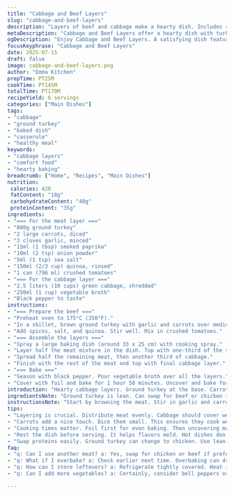 ```yaml
---
title: "Cabbage and Beef Layers"
slug: "cabbage-and-beef-layers"
description: "Layers of beef and cabbage make a hearty dish. Includes rice and tomatoes for more texture. Cooking takes a while but it's mostly hands-off. Meat mixture, rice, and tomato chunks layered with cabbage. Bake covered, then uncovered for browning."
metaDescription: "Cabbage and Beef Layers offer a hearty dish with turkey, quinoa, and tomatoes. A comforting meal made with layers of goodness and baked to perfection."
ogDescription: "Enjoy Cabbage and Beef Layers. A satisfying dish featuring ground turkey, layered with quinoa, tomatoes, and tender cabbage. Perfect for family dinners."
focusKeyphrase: "Cabbage and Beef Layers"
date: 2025-07-15
draft: false
image: cabbage-and-beef-layers.png
author: "Emma Kitchen"
prepTime: PT25M
cookTime: PT145M
totalTime: PT170M
recipeYield: 6 servings
categories: ["Main Dishes"]
tags:
- "cabbage"
- "ground turkey"
- "baked dish"
- "casserole"
- "healthy meal"
keywords:
- "cabbage layers"
- "comfort food"
- "hearty baking"
breadcrumb: ["Home", "Recipes", "Main Dishes"]
nutrition: 
 calories: 420
 fatContent: "18g"
 carbohydrateContent: "40g"
 proteinContent: "35g"
ingredients:
- "=== For the meat layer ==="
- "800g ground turkey"
- "2 large carrots, diced"
- "3 cloves garlic, minced"
- "15ml (1 tbsp) smoked paprika"
- "10ml (2 tsp) onion powder"
- "5ml (1 tsp) sea salt"
- "150ml (2/3 cup) quinoa, rinsed"
- "1 can (796 ml) crushed tomatoes"
- "=== For the cabbage layer ==="
- "2.5 liters (10 cups) green cabbage, shredded"
- "250ml (1 cup) vegetable broth"
- "Black pepper to taste"
instructions:
- "=== Prepare the beef ==="
- "Preheat oven to 175°C (350°F)."
- "In a skillet, brown ground turkey with garlic and carrots over medium heat."
- "Add spices, salt, and quinoa. Stir well. Mix in crushed tomatoes."
- "=== Assemble the layers ==="
- "Spray a large baking dish (around 33 x 25 cm) with cooking spray."
- "Layer half the meat mixture in the dish. Top with one-third of the shredded cabbage."
- "Spread half the remaining meat, then another third of cabbage."
- "Finish with the rest of the meat and top with final cabbage layer."
- "=== Bake ==="
- "Season with black pepper. Pour vegetable broth over all the layers."
- "Cover with foil and bake for 1 hour 50 minutes. Uncover and bake for additional 30 minutes."
introduction: "Hearty cabbage layers. Ground turkey at the base. Carrots add sweetness. Cabbage holds everything. Easy layering. Takes some time to bake. Flavor deepens as it cooks. Broth adds moisture. Great for dinner."
ingredientsNote: "Ground turkey is lean. Can swap for beef or chicken if needed. Quinoa serves as great filler. Rinsing quinoa is key. Shredded cabbage can be tough. Use fresh for best results. Cabbage will soften in baking. Season layers well to balance."
instructionsNote: "Start by browning the meat. Stir in garlic and carrots. Mix in quinoa next. Add crushed tomatoes. Layer carefully in the baking dish. Cover for the first part. Uncover to brown the top layer. Let it rest before serving. It will be hot!"
tips:
- "Layering is crucial. Distribute meat evenly. Cabbage should cover well. Don’t rush. Let the layers sit. Broth will add moisture. Avoid dry spots. Broth is key for flavor too. Consider using more broth based on taste."
- "Carrots add a nice touch. Dice them small. This ensures they cook well. Sweetness balances the savory. Fresh ingredients really matter. Use seasonal cabbage. Older cabbage can be tougher."
- "Cooking times matter. Foil first for even baking. Then uncovering makes it brown. Check halfway. If cooking uneven, rotate the dish. Oven variations found. Know your oven's quirks."
- "Rest the dish before serving. It helps flavors meld. Hot dishes don't slice well. Wait 10-15 minutes. It cools slightly. Also easier to handle. Consider the heat when serving."
- "Swap proteins easily. Ground turkey can change to chicken. Use lean meats for healthier options. Beef offers richer flavor. Adjust spices slightly with each type."
faq:
- "q: Can I use another meat? a: Yes, swap for chicken or beef if preferred. Be aware of flavor changes. Adjust seasonings based on meat. Lean meats like turkey work best."
- "q: What if I overbake? a: Check earlier next time. Overbaking can dry out layers. Cover again if browning too fast. Monitor closely during last half hour."
- "q: How can I store leftovers? a: Refrigerate tightly covered. Heat in oven or microwave later. Consider freezer for longer storage. But don't freeze the cooked dish, rather pack layers separately."
- "q: Can I add more vegetables? a: Certainly, consider bell peppers or zucchini. Chop them small for even cooking. Adjust layering as needed. More veggies will also add moisture."

---
```

